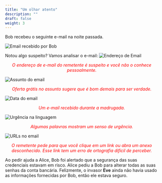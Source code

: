 ```yaml
---
title: "Um olhar atento"
description: ""
draft: false
weight: 3
---
```


Bob recebeu o seguinte e-mail na noite passada.

![Email recebido por Bob](../media/email.png?classes=border,shadow)

Notou algo suspeito? Vamos analisar o e-mail:
![Endereço de Email](../media/from_address.JPG?classes=border,shadow)

<div style="text-align: center;">
<p style="color:red">
<em>O endereço de e-mail do remetente é suspeito e você não o conhece pessoalmente.</em></p>
</div>

![Assunto do email](../media/subject.JPG?classes=border,shadow)

<div style="text-align: center;">
<p style="color:red">
<em>Oferta grátis no assunto sugere que é bom demais para ser verdade.</em></p>
</div>

![Data do email](../media/date.JPG?classes=border,shadow)

<div style="text-align: center;">
<p style="color:red">
<em>Um e-mail recebido durante a madrugada.</em></p>
</div>

![Urgência na linguagem](../media/urgency.JPG?classes=border,shadow)

<div style="text-align: center;">
<p style="color:red">
<em>Algumas palavras mostram um senso de urgência.</em></p>
</div>

![URLs no email](../media/url.JPG?classes=border,shadow)

<div style="text-align: center;">
<p style="color:red">
<em>O remetente pede para que você clique em um link ou abra um anexo desconhecido.
Esse link tem um erro de ortografia difícil de perceber.</em></p>
</div>

Ao pedir ajuda a Alice, Bob foi alertado que a segurança das suas credenciais estavam em risco. Alice pediu a Bob para alterar todas as suas senhas da conta bancária. Felizmente, o invasor **Eve** ainda não havia usado as informações fornecidas por Bob, então ele estava seguro.
